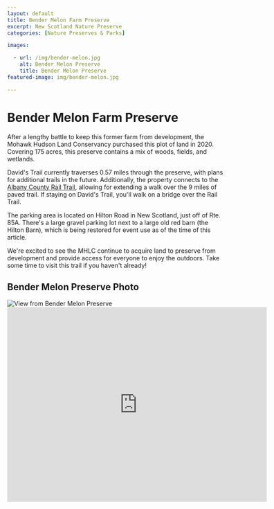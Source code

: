 ```yaml
---
layout: default
title: Bender Melon Farm Preserve
excerpt: New Scotland Nature Preserve
categories: [Nature Preserves & Parks]

images:

  - url: /img/bender-melon.jpg
    alt: Bender Melon Preserve
    title: Bender Melon Preserve
featured-image: img/bender-melon.jpg

---
```


<h1>Bender Melon Farm Preserve</h1>

<p>After a lengthy battle to keep this former farm from development, the Mohawk Hudson Land Conservancy purchased this plot of land in 2020. Covering 175 acres, this preserve contains a mix of woods, fields, and wetlands.</p>

<p>David's Trail currently traverses 0.57 miles through the preserve, with plans for additional trails in the future. Additionally, the property connects to the <a href="https://newyorktrailheads.com/2018/07/22/Albany-County-Rail-Trail.html">Albany County Rail Trail</a>, allowing for extending a walk over the 9 miles of paved trail. If staying on David's Trail, you'll walk on a bridge over the Rail Trail.</p>

<p>The parking area is located on Hilton Road in New Scotland, just off of Rte. 85A. There's a large gravel parking lot next to a large old red barn (the Hilton Barn), which is being restored for event use as of the time of this article.</p>

<p>We're excited to see the MHLC continue to acquire land to preserve from development and provide access for everyone to enjoy the outdoors. Take some time to visit this trail if you haven't already!</p>

<h2>Bender Melon Preserve Photo</h2>

<div class="fotorama" data-nav="thumbs" data-width="100%"
                     data-ratio="800/600"
                     data-min-width="100%"
                     data-max-width="1000"
                     data-min-height="300"
                     data-max-height="100%" 
             data-arrows="true">
<img src="/img/bender-melon.jpg" alt="View from Bender Melon Preserve">
</div>

<div class="google-maps">
<iframe src="https://www.google.com/maps/embed?pb=!1m14!1m8!1m3!1d6045.80199009193!2d-74.01106135158895!3d40.74220398878096!3m2!1i1024!2i768!4f13.1!3m3!1m2!1s0x0%3A0xbc9fdbef8d2af7b0!2sLittle%20Island!5e0!3m2!1sen!2sus!4v1661619395961!5m2!1sen!2sus" width="600" height="450" style="border:0;" allowfullscreen="" loading="lazy" referrerpolicy="no-referrer-when-downgrade"></iframe>
